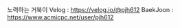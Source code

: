 노력하는 거북이
Velog : https://velog.io/@pjh612
BaekJoon : https://www.acmicpc.net/user/pjh612
<!---
pjh612/pjh612 is a ✨ special ✨ repository because its `README.md` (this file) appears on your GitHub profile.
You can click the Preview link to take a look at your changes.
--->
